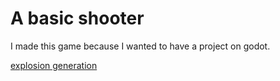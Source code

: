 # A basic shooter
I made this game because I wanted to have a project on godot.

[explosion generation](https://explode.moth.monster/)